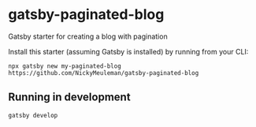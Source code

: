 # gatsby-paginated-blog
Gatsby starter for creating a blog with pagination

Install this starter (assuming Gatsby is installed) by running from your CLI:

`npx gatsby new my-paginated-blog https://github.com/NickyMeuleman/gatsby-paginated-blog`

## Running in development
`gatsby develop`

